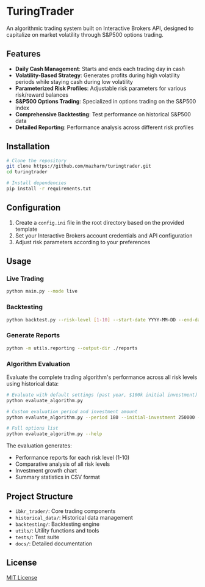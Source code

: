 # TuringTrader

An algorithmic trading system built on Interactive Brokers API, designed to capitalize on market volatility through S&P500 options trading.

## Features

- **Daily Cash Management**: Starts and ends each trading day in cash
- **Volatility-Based Strategy**: Generates profits during high volatility periods while staying cash during low volatility
- **Parameterized Risk Profiles**: Adjustable risk parameters for various risk/reward balances
- **S&P500 Options Trading**: Specialized in options trading on the S&P500 index
- **Comprehensive Backtesting**: Test performance on historical S&P500 data
- **Detailed Reporting**: Performance analysis across different risk profiles

## Installation

```bash
# Clone the repository
git clone https://github.com/mazharm/turingtrader.git
cd turingtrader

# Install dependencies
pip install -r requirements.txt
```

## Configuration

1. Create a `config.ini` file in the root directory based on the provided template
2. Set your Interactive Brokers account credentials and API configuration
3. Adjust risk parameters according to your preferences

## Usage

### Live Trading

```bash
python main.py --mode live
```

### Backtesting

```bash
python backtest.py --risk-level [1-10] --start-date YYYY-MM-DD --end-date YYYY-MM-DD
```

### Generate Reports

```bash
python -m utils.reporting --output-dir ./reports
```

### Algorithm Evaluation

Evaluate the complete trading algorithm's performance across all risk levels using historical data:

```bash
# Evaluate with default settings (past year, $100k initial investment)
python evaluate_algorithm.py

# Custom evaluation period and investment amount
python evaluate_algorithm.py --period 180 --initial-investment 250000 --output-dir ./my_evaluation

# Full options list
python evaluate_algorithm.py --help
```

The evaluation generates:
- Performance reports for each risk level (1-10)
- Comparative analysis of all risk levels
- Investment growth chart
- Summary statistics in CSV format

## Project Structure

- `ibkr_trader/`: Core trading components
- `historical_data/`: Historical data management
- `backtesting/`: Backtesting engine
- `utils/`: Utility functions and tools
- `tests/`: Test suite
- `docs/`: Detailed documentation

## License

[MIT License](LICENSE)

